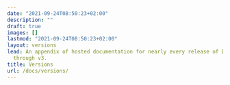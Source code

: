 ```yaml
---
date: "2021-09-24T08:50:23+02:00"
description: ""
draft: true
images: []
lastmod: "2021-09-24T08:50:23+02:00"
layout: versions
lead: An appendix of hosted documentation for nearly every release of Doks, from v0
  through v3.
title: Versions
url: /docs/versions/
---
```


